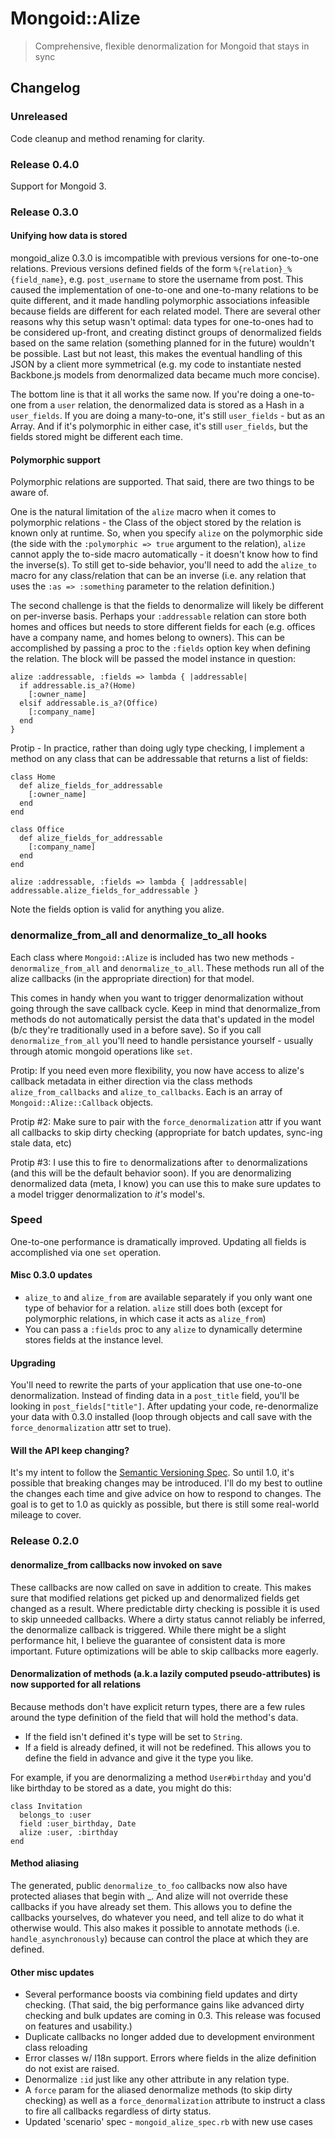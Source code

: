 Mongoid::Alize
==============
> Comprehensive, flexible denormalization for Mongoid that stays in sync

## Changelog

### Unreleased
Code cleanup and method renaming for clarity.

### Release 0.4.0
Support for Mongoid 3.

### Release 0.3.0

#### Unifying how data is stored

mongoid_alize 0.3.0 is imcompatible with previous versions for one-to-one relations. Previous versions defined fields of the form `%{relation}_%{field_name}`, e.g. `post_username` to store the username from post. This caused the implementation of one-to-one and one-to-many relations to be quite different, and it made handling polymorphic associations infeasible because fields are different for each related model. There are several other reasons why this setup wasn't optimal: data types for one-to-ones had to be considered up-front, and creating distinct groups of denormalized fields based on the same relation (something planned for in the future) wouldn't be possible. Last but not least, this makes the eventual handling of this JSON by a client more symmetrical (e.g. my code to instantiate nested Backbone.js models from denormalized data became much more concise).

The bottom line is that it all works the same now. If you're doing a one-to-one from a `user` relation, the denormalized data is stored as a Hash in a `user_fields`. If you are doing a many-to-one, it's still `user_fields` - but as an Array. And if it's polymorphic in either case, it's still `user_fields`, but the fields stored might be different each time.

#### Polymorphic support

Polymorphic relations are supported. That said, there are two things to be aware of.

One is the natural limitation of the `alize` macro when it comes to polymorphic relations - the Class of the object stored by the relation is known only at runtime. So, when you specify `alize` on the polymorphic side (the side with the `:polymorphic => true` argument to the relation), `alize` cannot apply the to-side macro automatically - it doesn't know how to find the inverse(s). To still get to-side behavior, you'll need to add the `alize_to` macro for any class/relation that can be an inverse (i.e. any relation that uses the `:as => :something` parameter to the relation definition.)

The second challenge is that the fields to denormalize will likely be different on per-inverse basis. Perhaps your `:addressable` relation can store both homes and offices but needs to store different fields for each (e.g. offices have a company name, and homes belong to owners). This can be accomplished by passing a proc to the `:fields` option key when defining the relation. The block will be passed the model instance in question:

    alize :addressable, :fields => lambda { |addressable|
      if addressable.is_a?(Home)
        [:owner_name]
      elsif addressable.is_a?(Office)
        [:company_name]
      end
    }

Protip - In practice, rather than doing ugly type checking, I implement a method on any class that can be addressable that returns a list of fields:

    class Home
      def alize_fields_for_addressable
        [:owner_name]
      end
    end

    class Office
      def alize_fields_for_addressable
        [:company_name]
      end
    end

    alize :addressable, :fields => lambda { |addressable| addressable.alize_fields_for_addressable }

Note the fields option is valid for anything you alize.

### denormalize_from_all and denormalize_to_all hooks
Each class where `Mongoid::Alize` is included has two new methods - `denormalize_from_all` and `denormalize_to_all`. These methods run all of the alize callbacks (in the appropriate direction) for that model.

This comes in handy when you want to trigger denormalization without going through the save callback cycle. Keep in mind that denormalize_from methods do not automatically persist the data that's updated in the model (b/c they're traditionally used in a before save). So if you call `denormalize_from_all` you'll need to handle persistance yourself - usually through atomic mongoid operations like `set`.

Protip: If you need even more flexibility, you now have access to alize's callback metadata in either direction via the class methods `alize_from_callbacks` and `alize_to_callbacks`. Each is an array of `Mongoid::Alize::Callback` objects.

Protip #2: Make sure to pair with the `force_denormalization` attr if you want all callbacks to skip dirty checking (appropriate for batch updates, sync-ing stale data, etc)

Protip #3: I use this to fire `to` denormalizations after `to` denormalizations (and this will be the default behavior soon). If you are denormalizing denormalized data (meta, I know) you can use this to make sure updates to a model trigger denormalization to *it's* model's.

### Speed
One-to-one performance is dramatically improved. Updating all fields is accomplished via one `set` operation.

#### Misc 0.3.0 updates
- `alize_to` and `alize_from` are available separately if you only want one type of behavior for a relation. `alize` still does both (except for polymorphic relations, in which case it acts as `alize_from`)
- You can pass a `:fields` proc to any `alize` to dynamically determine stores fields at the instance level.

#### Upgrading
You'll need to rewrite the parts of your application that use one-to-one denormalization. Instead of finding data in a `post_title` field, you'll be looking in `post_fields["title"]`.
After updating your code, re-denormalize your data with 0.3.0 installed (loop through objects and call save with the `force_denormalization` attr set to true).

#### Will the API keep changing?
It's my intent to follow the [Semantic Versioning Spec](http://semver.org). So until 1.0, it's possible that breaking changes may be introduced. I'll do my best to outline the changes each time and give advice on how to respond to changes. The goal is to get to 1.0 as quickly as possible, but there is still some real-world mileage to cover.

### Release 0.2.0

#### denormalize_from callbacks now invoked on save

These callbacks are now called on save in addition to create. This makes sure that modified relations get picked up and denormalized fields get changed as a result. Where predictable dirty checking is possible it is used to skip unneeded callbacks. Where a dirty status cannot reliably be inferred, the denormalize callback is triggered. While there might be a slight performance hit, I believe the guarantee of consistent data is more important. Future optimizations will be able to skip callbacks more eagerly.

#### Denormalization of methods (a.k.a lazily computed pseudo-attributes) is now supported for all relations

Because methods don't have explicit return types, there are a few rules around the type definition of the field that will hold the method's data.

+ If the field isn't defined it's type will be set to `String`.
+ If a field is already defined, it will not be redefined. This allows you to define the field in advance and give it the type you like.

For example, if you are denormalizing a method `User#birthday` and you'd like birthday to be stored as a date, you might do this:

    class Invitation
      belongs_to :user
      field :user_birthday, Date
      alize :user, :birthday
    end

#### Method aliasing

The generated, public `denormalize_to_foo` callbacks now also have protected aliases that begin with \_. And alize will not override these callbacks if you have already set them. This allows you to define the callbacks yourselves, do whatever you need, and tell alize to do what it otherwise would. This also makes it possible to annotate methods (i.e. `handle_asynchronously`) because can control the place at which they are defined.

#### Other misc updates
+ Several performance boosts via combining field updates and dirty checking. (That said, the big performance gains like advanced dirty checking and bulk updates are coming in 0.3. This release was focused on features and usability.)
+ Duplicate callbacks no longer added due to development environment class reloading
+ Error classes w/ I18n support. Errors where fields in the alize definition do not exist are raised.
+ Denormalize `:id` just like any other attribute in any relation type.
+ A `force` param for the aliased denormalize methods (to skip dirty checking) as well as a `force_denormalization` attribute to instruct a class to fire all callbacks regardless of dirty status.
+ Updated 'scenario' spec - `mongoid_alize_spec.rb` with new use cases

